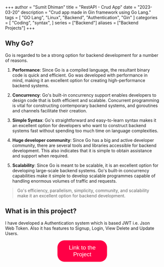 +++
author = "Sumit Dhiman"
title = "RestAPI - Crud App"
date = "2023-03-20"
description = "Crud app made in Gin framework using Go Lang."
tags = [
    "GO Lang",
    "Linux",
    "Backend",
    "Authentication",
    "Gin"
]
categories = [
    "Coding",
    "syntax",
]
series = ["Backend"]
aliases = ["Backend Projects"]
+++

## Why Go?
Go is regarded to be a strong option for backend development for a number of reasons.

1. **Performance**: Since Go is a compiled language, the resultant binary code is quick and efficient. Go was developed with performance in mind, making it an excellent option for creating high-performance backend systems.

2. **Concurrency**: Go's built-in concurrency support enables developers to design code that is both efficient and scalable. Concurrent programming is vital for constructing contemporary backend systems, and goroutines and channels facilitate their creation.


3. **Simple Syntax**: Go's straightforward and easy-to-learn syntax makes it an excellent option for developers who want to construct backend systems fast without spending too much time on language complexities.


4. **Huge developer community**: Since Go has a big and active developer community, there are several tools and libraries accessible for backend development. This also indicates that it is simple to obtain assistance and support when required.


5. **Scalability**: Since Go is meant to be scalable, it is an excellent option for developing large-scale backend systems. Go's built-in concurrency capabilities make it simple to develop scalable programmes capable of handling enormous volumes of traffic and requests.


> Go's efficiency, parallelism, simplicity, community, and scalability make it an excellent option for backend development.


## What is in this project?
I have developed a Authentication system which is based JWT i.e. Json Web Token. Also it has features to Signup, Login, View Delete and Update Users.

<a href="https://github.com/lucifer1708/golang-REST-API-backend" target="_blank"><button style="
padding: 13px;
  padding-right: 13px;
  padding-left: 13px;
font-size: 19px;
background-color: #ff0046;
border: 0px;
border-radius: 23px;
color: white;
padding-left: 21px;
padding-right: 21px;
  margin-left: 34%;
  margin-right: 34%;
}
">Link to the Project</button></a>
